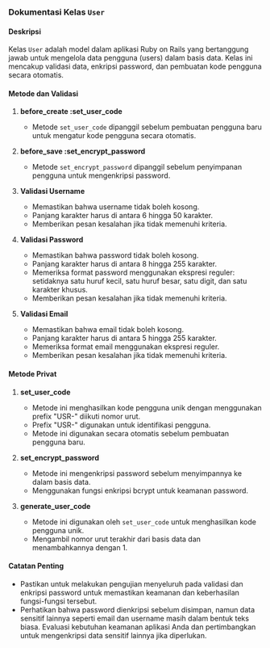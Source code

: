 ### Dokumentasi Kelas `User`

#### Deskripsi
Kelas `User` adalah model dalam aplikasi Ruby on Rails yang bertanggung jawab untuk mengelola data pengguna (users) dalam basis data. Kelas ini mencakup validasi data, enkripsi password, dan pembuatan kode pengguna secara otomatis.

#### Metode dan Validasi

1. **before_create :set_user_code**
    - Metode `set_user_code` dipanggil sebelum pembuatan pengguna baru untuk mengatur kode pengguna secara otomatis.

2. **before_save :set_encrypt_password**
    - Metode `set_encrypt_password` dipanggil sebelum penyimpanan pengguna untuk mengenkripsi password.

3. **Validasi Username**
    - Memastikan bahwa username tidak boleh kosong.
    - Panjang karakter harus di antara 6 hingga 50 karakter.
    - Memberikan pesan kesalahan jika tidak memenuhi kriteria.

4. **Validasi Password**
    - Memastikan bahwa password tidak boleh kosong.
    - Panjang karakter harus di antara 8 hingga 255 karakter.
    - Memeriksa format password menggunakan ekspresi reguler: setidaknya satu huruf kecil, satu huruf besar, satu digit, dan satu karakter khusus.
    - Memberikan pesan kesalahan jika tidak memenuhi kriteria.

5. **Validasi Email**
    - Memastikan bahwa email tidak boleh kosong.
    - Panjang karakter harus di antara 5 hingga 255 karakter.
    - Memeriksa format email menggunakan ekspresi reguler.
    - Memberikan pesan kesalahan jika tidak memenuhi kriteria.

#### Metode Privat

1. **set_user_code**
    - Metode ini menghasilkan kode pengguna unik dengan menggunakan prefix "USR-" diikuti nomor urut.
    - Prefix "USR-" digunakan untuk identifikasi pengguna.
    - Metode ini digunakan secara otomatis sebelum pembuatan pengguna baru.

2. **set_encrypt_password**
    - Metode ini mengenkripsi password sebelum menyimpannya ke dalam basis data.
    - Menggunakan fungsi enkripsi bcrypt untuk keamanan password.

3. **generate_user_code**
    - Metode ini digunakan oleh `set_user_code` untuk menghasilkan kode pengguna unik.
    - Mengambil nomor urut terakhir dari basis data dan menambahkannya dengan 1.

#### Catatan Penting
- Pastikan untuk melakukan pengujian menyeluruh pada validasi dan enkripsi password untuk memastikan keamanan dan keberhasilan fungsi-fungsi tersebut.
- Perhatikan bahwa password dienkripsi sebelum disimpan, namun data sensitif lainnya seperti email dan username masih dalam bentuk teks biasa. Evaluasi kebutuhan keamanan aplikasi Anda dan pertimbangkan untuk mengenkripsi data sensitif lainnya jika diperlukan.